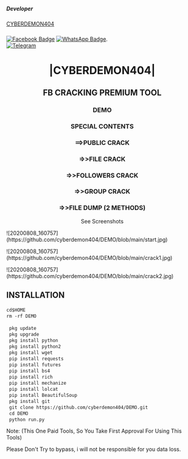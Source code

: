 ##### Developer 
[CYBERDEMON404]()
#####

[![Facebook Badge](https://img.shields.io/-aang.qwerty69-blue?style=flat&logo=Facebook&logoColor=white&link=https://www.facebook.com/100088542397815/posts/pfbid02tCKxXPZzvcXvUa28Q4NEMTxoN7Woesefq7UxENu21iLCR6nNHhLekemELSKUTfSUl/?app=fbl/)](https://www.facebook.com/100088542397815/posts/pfbid02tCKxXPZzvcXvUa28Q4NEMTxoN7Woesefq7UxENu21iLCR6nNHhLekemELSKUTfSUl/?app=fbl)  [![WhatsApp Badge](https://img.shields.io/badge/-2348178406817-green?style=flat&logo=WhatsApp&logoColor=white&link=https://wa.me/2348178406817/)](https://wa.me/2348178406817/). <br>[![Telegram](https://img.shields.io/badge/Telegram-cyberdemon404-dimgray?style=flat-square&logo=github)](https://github.com/cyberdemon404)<br>


<h1 align="center"> |CYBERDEMON404|</h1>

<h2 align="center"> FB CRACKING PREMIUM TOOL </h2>

<h3 align="center"> DEMO </h3>

<h3 align="center"> SPECIAL CONTENTS </h3>
<h3 align="center"> ==>PUBLIC CRACK </h3>
<h3 align="center"> =>>FILE CRACK </h3>
<h3 align="center"> =>>FOLLOWERS CRACK </h3>
<h3 align="center"> =>>GROUP CRACK </h3>
<h3 align="center"> =>>FILE DUMP (2 METHODS) </h3>

<p align="center">
      See Screenshots 
</p>
![20200808_160757](https://github.com/cyberdemon404/DEMO/blob/main/start.jpg)

</p>
![20200808_160757](https://github.com/cyberdemon404/DEMO/blob/main/crack1.jpg)

</p>
![20200808_160757](https://github.com/cyberdemon404/DEMO/blob/main/crack2.jpg)

## <b>INSTALLATION</b>

```
cd$HOME
rm -rf DEMO

 pkg update
 pkg upgrade
 pkg install python
 pkg install python2
 pkg install wget
 pip install requests
 pip install futures
 pip install bs4
 pip install rich
 pip install mechanize
 pip install lolcat
 pip install BeautifulSoup
 pkg install git
 git clone https://github.com/cyberdemon404/DEMO.git
 cd DEMO
 python run.py

```

Note: (This One Paid Tools, So You Take First Approval For Using This Tools)

Please Don't Try to bypass, i will not be responsible for you data loss.


